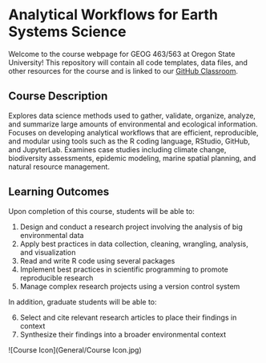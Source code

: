 # Analytical Workflows for Earth Systems Science

Welcome to the course webpage for GEOG 463/563 at Oregon State University! This repository will contain all code templates, data files, and other resources for the course and is linked to our [GitHub Classroom](https://classroom.github.com/classrooms/192258322-analytical-workflows-for-earth-science-2025).

## Course Description
Explores data science methods used to gather, validate, organize, analyze, and summarize large amounts of environmental and ecological information. Focuses on developing analytical workflows that are efficient, reproducible, and modular using tools such as the R coding language, RStudio, GitHub, and JupyterLab. Examines case studies including climate change, biodiversity assessments, epidemic modeling, marine spatial planning, and natural resource management.

## Learning Outcomes
Upon completion of this course, students will be able to:

1) Design and conduct a research project involving the analysis of big environmental data
2) Apply best practices in data collection, cleaning, wrangling, analysis, and visualization
3) Read and write R code using several packages
4) Implement best practices in scientific programming to promote reproducible research
5) Manage complex research projects using a version control system

In addition, graduate students will be able to:

6) Select and cite relevant research articles to place their findings in context
7) Synthesize their findings into a broader environmental context

![Course Icon](General/Course Icon.jpg)
